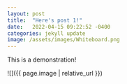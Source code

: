 ```yaml
---
layout: post
title:  "Here's post 1!"
date:   2022-04-15 09:22:52 -0400
categories: jekyll update
image: /assets/images/Whiteboard.png
---
```


This is a demonstration!

![]({{ page.image | relative_url }})

